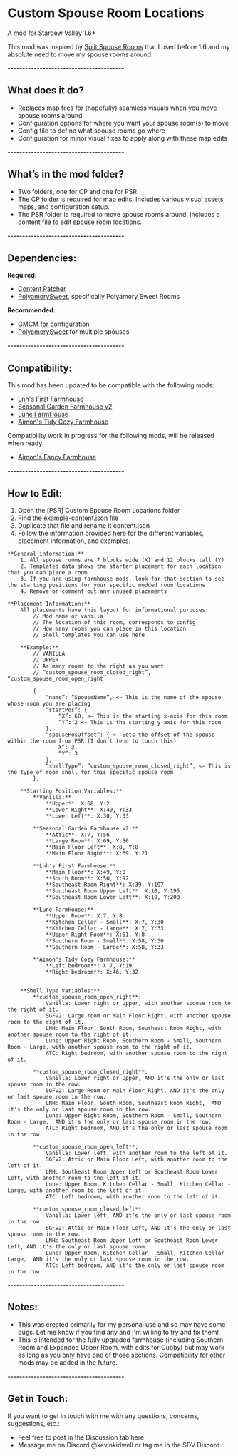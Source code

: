 # Custom Spouse Room Locations
A mod for Stardew Valley 1.6+

This mod was inspired by [Split Spouse Rooms](https://www.nexusmods.com/stardewvalley/mods/17699) that I used before 1.6 and my absolute need to move my spouse rooms around.

**----------------------------------------**

## What does it do?

- Replaces map files for (hopefully) seamless visuals when you move spouse rooms around
- Configuration options for where you want your spouse room(s) to move
- Config file to define what spouse rooms go where
- Configuration for minor visual fixes to apply along with these map edits

**----------------------------------------**

## What’s in the mod folder?

- Two folders, one for CP and one for PSR.
- The CP folder is required for map edits. Includes various visual assets, maps, and configuration setup.
- The PSR folder is required to move spouse rooms around. Includes a content file to edit spouse room locations.

**----------------------------------------**

## Dependencies:

**Required:**
- [Content Patcher](https://www.nexusmods.com/stardewvalley/mods/1915)
- [PolyamorySweet](”https://www.nexusmods.com/stardewvalley/mods/20599”), specifically Polyamory Sweet Rooms

**Recommended:**
- [GMCM](”https://www.nexusmods.com/stardewvalley/mods/5098”) for configuration
- [PolyamorySweet](”https://www.nexusmods.com/stardewvalley/mods/20599”) for multiple spouses

**----------------------------------------**

## Compatibility:

This mod has been updated to be compatible with the following mods:
- [Lnh's First Farmhouse](https://www.nexusmods.com/stardewvalley/mods/17526)
- [Seasonal Garden Farmhouse v2](https://www.nexusmods.com/stardewvalley/mods/17386)
- [Lune FarmHouse](https://www.nexusmods.com/stardewvalley/mods/17627)
- [Aimon's Tidy Cozy Farmhouse](https://www.nexusmods.com/stardewvalley/mods/16438)

Compatibility work in progress for the following mods, will be released when ready:
- [Aimon's Fancy Farmhouse](https://www.nexusmods.com/stardewvalley/mods/14411)

**----------------------------------------**

## How to Edit:

   1. Open the [PSR] Custom Spouse Room Locations folder
   2. Find the example-content.json file
   3. Duplicate that file and rename it content.json
   4. Follow the information provided here for the different variables, placement information, and examples.

    **General information:**
        1. All spouse rooms are 7 blocks wide (X) and 12 blocks tall (Y)
        2. Templated data shows the starter placement for each location that you can place a room
        3. If you are using farmhouse mods, look for that section to see the starting positions for your specific modded room locations
        4. Remove or comment out any unused placements

    **Placement Information:**
        All placements have this layout for informational purposes:
            // Mod name or vanilla
            // The location of this room, corresponds to config
            // How many rooms you can place in this location
            // Shell templates you can use here

        **Example:**
            // VANILLA
            // UPPER
            // As many rooms to the right as you want
            // “custom_spouse_room_closed_right”, “custom_spouse_room_open_right

            {
                “name”: “SpouseName”, <— This is the name of the spouse whose room you are placing
                “startPos”: {
                    “X”: 68, <— This is the starting x-axis for this room
                    “Y”: 2 <— This is the starting y-axis for this room
                },
                “spousePosOffset”: { <— Sets the offset of the spouse within the room from PSR (I don’t tend to touch this)
                    X”: 3,
                    “Y”: 3
                },
                “shellType”: “custom_spouse_room_closed_right”, <— This is the type of room shell for this specific spouse room
            },

        **Starting Position Variables:**
            **Vanilla:**
                **Upper**: X:68, Y:2
                **Lower Right**: X:49, Y:33
                **Lower Left**: X:30, Y:33

            **Seasonal Garden Farmhouse v2:**
                **Attic**: X:7, Y:56
                **Large Room**: X:69, Y:56
                **Main Floor Left**: X:8, Y:8
                **Main Floor Right**: X:69, Y:21

            **Lnh's First Farmhouse:**
                **Main Floor**: X:49, Y:0
                **South Room**: X:50, Y:92
                **Southeast Room Right**: X:39, Y:197
                **Southeast Room Upper Left**: X:10, Y:195
                **Southeast Room Lower Left**: X:10, Y:208

            **Lune FarmHouse:**
                **Upper Room**: X:7, Y:8
                **Kitchen Cellar - Small**: X:7, Y:30
                **Kitchen Cellar - Large**: X:7, Y:33
                **Upper Right Room**: X:61, Y:8
                **Southern Room - Small**: X:58, Y:30
                **Southern Room - Large**: X:58, Y:33

            **Aimon's Tidy Cozy Farmhouse:**
                **Left bedroom**: X:7, Y:19
                **Right bedroom**: X:46, Y:32


        **Shell Type Variables:**
            **custom_spouse_room_open_right**:
                Vanilla: Lower right or Upper, with another spouse room to the right of it.
                SGFv2: Large room or Main Floor Right, with another spouse room to the right of it.
                LNH: Main Floor, South Room, Southeast Room Right, with another spouse room to the right of it.
                Lune: Upper Right Room, Southern Room - Small, Southern Room - Large, with another spouse room to the right of it.
                ATC: Right bedroom, with another spouse room to the right of it.

            **custom_spouse_room_closed_right**:
                Vanilla: Lower right or Upper, AND it's the only or last spouse room in the row.
                SGFv2: Large Room or Main Floor Right, AND it's the only or last spouse room in the row.
                LNH: Main Floor, South Room, Southeast Room Right,  AND it's the only or last spouse room in the row.
                Lune: Upper Right Room, Southern Room - Small, Southern Room - Large,  AND it's the only or last spouse room in the row.
                ATC: Right bedroom, AND it's the only or last spouse room in the row.

            **custom_spouse_room_open_left**:
                Vanilla: Lower left, with another room to the left of it.
                SGFv2: Attic or Main Floor Left, with another room to the left of it.
                LNH: Southeast Room Upper Left or Southeast Room Lower Left, with another room to the left of it.
                Lune: Upper Room, Kitchen Cellar - Small, Kitchen Cellar - Large, with another room to the left of it.
                ATC: Left bedroom, with another room to the left of it.

            **custom_spouse_room_closed_left**:
                Vanilla: Lower left, AND it's the only or last spouse room in the row.
                SGFv2: Attic or Main Floor Left, AND it's the only or last spouse room in the row.
                LNH: Southeast Room Upper Left or Southeast Room Lower Left, AND it's the only or last spouse room.
                Lune: Upper Room, Kitchen Cellar - Small, Kitchen Cellar - Large,  AND it's the only or last spouse room in the row.
                ATC: Left bedroom, AND it's the only or last spouse room in the row.

**----------------------------------------**

## Notes:
- This was created primarily for my personal use and so may have some bugs. Let me know if you find any and I'm willing to try and fix them!
- This is intended for the fully upgraded farmhouse (including Southern Room and Expanded Upper Room, with edits for Cubby) but may work as long as you only have one of those sections. Compatibility for other mods may be added in the future.


**----------------------------------------**

## Get in Touch:
If you want to get in touch with me with any questions, concerns, suggestions, etc.:
- Feel free to post in the Discussion tab here
- Message me on Discord @kevinkidwell or tag me in the SDV Discord